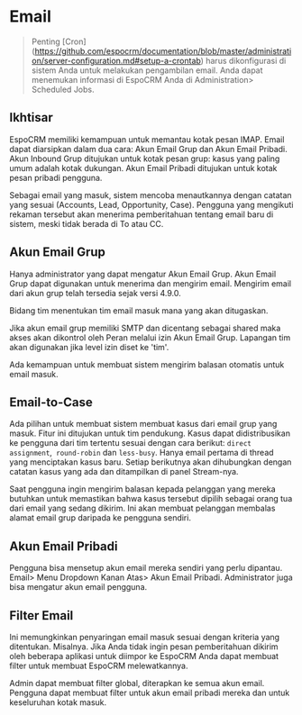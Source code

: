 # Email

> Penting [Cron] (https://github.com/espocrm/documentation/blob/master/administration/server-configuration.md#setup-a-crontab) harus dikonfigurasi di sistem Anda untuk melakukan pengambilan email. Anda dapat menemukan informasi di EspoCRM Anda di Administration> Scheduled Jobs.

## Ikhtisar

EspoCRM memiliki kemampuan untuk memantau kotak pesan IMAP. Email dapat diarsipkan dalam dua cara: Akun Email Grup dan Akun Email Pribadi. Akun Inbound Grup ditujukan untuk kotak pesan grup: kasus yang paling umum adalah kotak dukungan. Akun Email Pribadi ditujukan untuk kotak pesan pribadi pengguna.

Sebagai email yang masuk, sistem mencoba menautkannya dengan catatan yang sesuai (Accounts, Lead, Opportunity, Case). Pengguna yang mengikuti rekaman tersebut akan menerima pemberitahuan tentang email baru di sistem, meski tidak berada di To atau CC.

## Akun Email Grup

Hanya administrator yang dapat mengatur Akun Email Grup. Akun Email Grup dapat digunakan untuk menerima dan mengirim email. Mengirim email dari akun grup telah tersedia sejak versi 4.9.0.

Bidang tim menentukan tim email masuk mana yang akan ditugaskan.

Jika akun email grup memiliki SMTP dan dicentang sebagai shared maka akses akan dikontrol oleh Peran melalui izin Akun Email Grup. Lapangan tim akan digunakan jika level izin diset ke 'tim'.

Ada kemampuan untuk membuat sistem mengirim balasan otomatis untuk email masuk.

## Email-to-Case

Ada pilihan untuk membuat sistem membuat kasus dari email grup yang masuk.
Fitur ini ditujukan untuk tim pendukung.
Kasus dapat didistribusikan ke pengguna dari tim tertentu sesuai dengan cara berikut:
`direct assignment`,` round-robin` dan `less-busy`.
Hanya email pertama di thread yang menciptakan kasus baru.
Setiap berikutnya akan dihubungkan dengan catatan kasus yang ada dan ditampilkan di panel Stream-nya.

Saat pengguna ingin mengirim balasan kepada pelanggan yang mereka butuhkan untuk memastikan bahwa kasus tersebut dipilih sebagai orang tua dari email yang sedang dikirim. Ini akan membuat pelanggan membalas alamat email grup daripada ke pengguna sendiri.

## Akun Email Pribadi

Pengguna bisa mensetup akun email mereka sendiri yang perlu dipantau. Email> Menu Dropdown Kanan Atas> Akun Email Pribadi. Administrator juga bisa mengatur akun email pengguna.

## Filter Email

Ini memungkinkan penyaringan email masuk sesuai dengan kriteria yang ditentukan. Misalnya. Jika Anda tidak ingin pesan pemberitahuan dikirim oleh beberapa aplikasi untuk diimpor ke EspoCRM Anda dapat membuat filter untuk membuat EspoCRM melewatkannya.

Admin dapat membuat filter global, diterapkan ke semua akun email. Pengguna dapat membuat filter untuk akun email pribadi mereka dan untuk keseluruhan kotak masuk.
